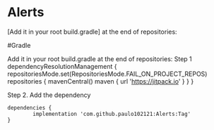 # Alerts

[Add it in your root build.gradle] at the end of repositories:

#Gradle 


Add it in your root build.gradle at the end of repositories:
Step 1
	dependencyResolutionManagement {
		repositoriesMode.set(RepositoriesMode.FAIL_ON_PROJECT_REPOS)
		repositories {
			mavenCentral()
			maven { url 'https://jitpack.io' }
		}
	}

 Step 2. Add the dependency

	dependencies {
	        implementation 'com.github.paulo102121:Alerts:Tag'
	}
